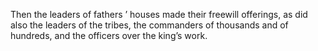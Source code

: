 Then the leaders of fathers ’ houses made their freewill offerings, as did also the leaders of the tribes, the commanders of thousands and of hundreds, and the officers over the king’s work.
